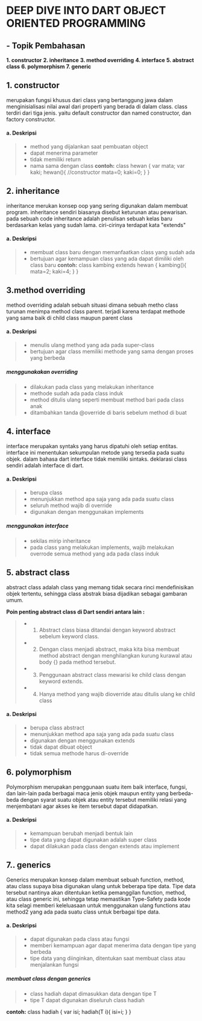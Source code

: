 # DEEP DIVE INTO DART OBJECT ORIENTED PROGRAMMING

## - Topik Pembahasan
**1. constructor**
**2. inheritance**
**3. method overriding**
**4. interface**
**5. abstract class**
**6. polymorphism**
**7. generic**

## 1. constructor
merupakan fungsi khusus dari class yang bertanggung jawa dalam menginisialisasi nilai awal dari properti yang berada di dalam class. class terdiri dari tiga jenis. yaitu default constructor dan named constructor, dan factory constructor.
#### a. Deskripsi
>- method yang dijalankan saat pembuatan object
>- dapat menerima parameter
>- tidak memiliki return
>- nama sama dengan class
 **contoh:**
class hewan<T> {
    var mata;
    var kaki;
    hewan(){ //constructor
        mata=0;
        kaki=0;
    }
}

## 2. inheritance
inheritance merukan konsep oop yang sering digunakan dalam membuat program. inheritance sendiri biasanya disebut keturunan atau pewarisan. pada sebuah code inheritance adalah penulisan sebuah kelas baru berdasarkan kelas yang sudah lama. ciri-cirinya terdapat kata "extends" 
#### a. Deskripsi
>- membuat class baru dengan memanfaatkan class yang sudah ada
>- bertujuan agar kemampuan class yang ada dapat dimiliki oleh class baru
**contoh:**
class kambing extends hewan {
    kambing(){
     mata=2;
     kaki=4;
    }
}

## 3.method overriding
 method overriding adalah sebuah situasi dimana sebuah metho class turunan menimpa method class parent. terjadi karena terdapat methode yang sama baik di child class maupun parent class
#### a. Deskripsi
>- menulis ulang method yang ada pada super-class
>- bertujuan agar class memiliki methode yang sama dengan proses yang berbeda

##### menggunakakan overriding
>- dilakukan pada class yang melakukan inheritance
>- methode sudah ada pada class induk
>- method ditulis ulang seperti membuat method bari pada class anak
>- ditambahkan tanda @override di baris sebelum method di buat

## 4. interface
interface merupakan syntaks yang harus dipatuhi oleh setiap entitas. interface ini menentukan sekumpulan metode yang tersedia pada suatu objek. dalam bahasa dart interface tidak memiliki sintaks. deklarasi class sendiri adalah interface di dart.
#### a. Deskripsi
>- berupa class
>- menunjukkan method apa saja yang ada pada suatu class
>- seluruh method wajib di override
>- digunakan dengan menggunakan implements

#####  menggunakan interface
>- sekilas mirip inheritance
>- pada class yang melakukan implements, wajib melakukan overrode semua method yang ada pada class induk 

## 5. abstract class
abstract class adalah class yang memang tidak secara rinci mendefinisikan objek tertentu, sehingga class abstrak biasa dijadikan sebagai gambaran umum. 

**Poin penting abstract class di Dart sendiri antara lain :**

>- 1. Abstract class biasa ditandai dengan keyword abstract sebelum keyword class.
>- 2. Dengan class menjadi abstract, maka kita bisa membuat method abstract dengan menghilangkan kurung kurawal atau body {} pada method tersebut.
>- 3. Penggunaan abstract class mewarisi ke child class dengan keyword extends.
>- 4. Hanya method yang wajib dioverride atau ditulis ulang ke child class

#### a. Deskripsi
>- berupa class abstract
>- menunjukkan method apa saja yang ada pada suatu class
>- digunakan dengan menggunakan extends
>- tidak dapat dibuat object
>- tidak semua methode harus di-override


## 6. polymorphism
Polymorphism merupakan penggunaan suatu item baik interface, fungsi, dan lain-lain pada berbagai maca jenis objek maupun entity yang berbeda-beda dengan syarat suatu objek atau entity tersebut memiliki relasi yang menjembatani agar akses ke item tersebut dapat didapatkan.
#### a. Deskripsi
>- kemampuan berubah menjadi bentuk lain
>- tipe data yang dapat digunakan adalah super class
>- dapat dilakukan pada class dengan extends atau implement

## 7.. generics
Generics merupakan konsep dalam membuat sebuah function, method, atau class supaya bisa digunakan ulang untuk beberapa tipe data. Tipe data tersebut nantinya akan ditentukan ketika pemanggilan function, method, atau class generic ini, sehingga tetap memastikan Type-Safety pada kode kita selagi memberi keleluasaan untuk menggunakan ulang functions atau method2 yang ada pada suatu class untuk berbagai tipe data.
#### a. Deskripsi
>- dapat digunakan pada class atau fungsi
>- memberi kemampuan agar dapat menerima data dengan tipe yang berbeda
>- tipe data yang diinginkan, ditentukan saat membuat class atau menjalankan fungsi

#####  membuat class dengan generics
>- class hadiah dapat dimasukkan data dengan tipe T
>- tipe T dapat digunakan diseluruh class hadiah

**contoh:**
class hadiah<T> {
    var isi;
    hadiah(T i){
        isi=i;
    }
}

   [dill]: <https://github.com/joemccann/dillinger>
   [git-repo-url]: <https://github.com/joemccann/dillinger.git>
   [john gruber]: <http://daringfireball.net>
   [df1]: <http://daringfireball.net/projects/markdown/>
   [markdown-it]: <https://github.com/markdown-it/markdown-it>
   [Ace Editor]: <http://ace.ajax.org>
   [node.js]: <http://nodejs.org>
   [Twitter Bootstrap]: <http://twitter.github.com/bootstrap/>
   [jQuery]: <http://jquery.com>
   [@tjholowaychuk]: <http://twitter.com/tjholowaychuk>
   [express]: <http://expressjs.com>
   [AngularJS]: <http://angularjs.org>
   [Gulp]: <http://gulpjs.com>

   [PlDb]: <https://github.com/joemccann/dillinger/tree/master/plugins/dropbox/README.md>
   [PlGh]: <https://github.com/joemccann/dillinger/tree/master/plugins/github/README.md>
   [PlGd]: <https://github.com/joemccann/dillinger/tree/master/plugins/googledrive/README.md>
   [PlOd]: <https://github.com/joemccann/dillinger/tree/master/plugins/onedrive/README.md>
   [PlMe]: <https://github.com/joemccann/dillinger/tree/master/plugins/medium/README.md>
   [PlGa]: <https://github.com/RahulHP/dillinger/blob/master/plugins/googleanalytics/README.md>

   [dill]: <https://github.com/joemccann/dillinger>
   [git-repo-url]: <https://github.com/joemccann/dillinger.git>
   [john gruber]: <http://daringfireball.net>
   [df1]: <http://daringfireball.net/projects/markdown/>
   [markdown-it]: <https://github.com/markdown-it/markdown-it>
   [Ace Editor]: <http://ace.ajax.org>
   [node.js]: <http://nodejs.org>
   [Twitter Bootstrap]: <http://twitter.github.com/bootstrap/>
   [jQuery]: <http://jquery.com>
   [@tjholowaychuk]: <http://twitter.com/tjholowaychuk>
   [express]: <http://expressjs.com>
   [AngularJS]: <http://angularjs.org>
   [Gulp]: <http://gulpjs.com>

   [PlDb]: <https://github.com/joemccann/dillinger/tree/master/plugins/dropbox/README.md>
   [PlGh]: <https://github.com/joemccann/dillinger/tree/master/plugins/github/README.md>
   [PlGd]: <https://github.com/joemccann/dillinger/tree/master/plugins/googledrive/README.md>
   [PlOd]: <https://github.com/joemccann/dillinger/tree/master/plugins/onedrive/README.md>
   [PlMe]: <https://github.com/joemccann/dillinger/tree/master/plugins/medium/README.md>
   [PlGa]: <https://github.com/RahulHP/dillinger/blob/master/plugins/googleanalytics/README.md>
